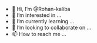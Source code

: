 - 👋 Hi, I’m @Rohan-kaliba
- 👀 I’m interested in ...
- 🌱 I’m currently learning ...
- 💞️ I’m looking to collaborate on ...
- 📫 How to reach me ...

<!---
Rohan-kaliba/Rohan-kaliba is a ✨ special ✨ repository because its `README.md` (this file) appears on your GitHub profile.
You can click the Preview link to take a look at your changes.
--->

